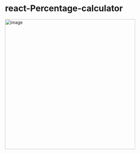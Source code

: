 # react-Percentage-calculator

<img width="431" alt="image" src="https://user-images.githubusercontent.com/90621630/225224789-8ca80646-2b59-46a7-9242-8739dde0a8b8.png">
